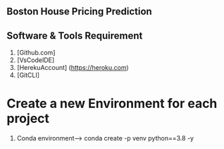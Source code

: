 ## Boston House Pricing Prediction
## Software & Tools Requirement

1. [Github.com]
2. [VsCodeIDE] 
3. [HerekuAccount] (https://heroku.com)
4. [GitCLI]

# Create a new Environment for each project
1. Conda environment--> conda create -p venv python==3.8 -y